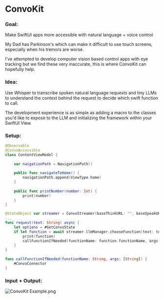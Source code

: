 # ConvoKit

### Goal:

Make SwiftUI apps more accessible with natural language + voice control

My Dad has Parkinson's which can make it difficult to use touch screens, especially when his tremors are worse.

I've attempted to develop computer vision based control apps with eye tracking but we find these very inaccurate, this is where ConvoKit can hopefully help.

### Idea:

Use Whisper to transcribe spoken natural language requests and tiny LLMs to understand the context behind the request to decide which swift function to call.

The development experience is as simple as adding a macro to the classes you'd like to expose to the LLM and initializing the framework within your SwiftUI View.

### Setup:

```swift
@Observable
@ConvoAccessible
class ContentViewModel {
        
    var naigationPath = NavigationPath()
    
    public func navigateToHome() {
        navigationPath.append(ViewType.home)
    }
    
    public func printNumber(number: Int) {
        print(number)
    }
}
```

```swift
@StateObject var streamer = ConvoStreamer(baseThinkURL: "", baseSpeakURL: "", localWhisperURL:  Bundle.main.url(forResource: "ggml-tiny.en", withExtension: "bin")!)
...
func request(text: String) async {
    let options = #GetConvoState
    if let function = await streamer.llmManager.chooseFunction(text: text, options: options) {
        print(function)
        callFunctionIfNeeded(functionName: function.functionName, args: function.args)
    }
}
    
func callFunctionIfNeeded(functionName: String, args: [String]) {
    #ConvoConnector
}
```

### Input + Output:

![ConvoKit Example.png](https://res.craft.do/user/full/23a03a79-af5e-1af9-b4ff-27170389b6b1/doc/E4042505-40C7-4BEF-BDD8-996CDFCB3A26/1C393D7F-396D-4065-9DF8-7CA5097F6EB9_2/iDQEW82ZAxggbGq0xLhyZwddoF4kreTMY77oLyRqAt8z/ConvoKit%20Example.png)

